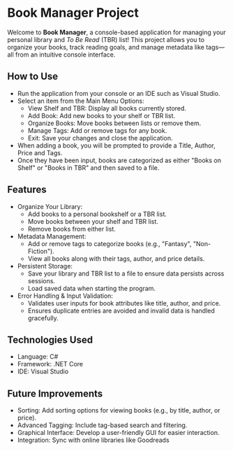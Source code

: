 # Book Manager Project
Welcome to **Book Manager**, a console-based application for managing your personal library and _To Be Read_ (TBR) list! This project allows you to organize your books, track reading goals, and manage metadata like tags—all from an intuitive console interface.

## How to Use
- Run the application from your console or an IDE such as Visual Studio.
- Select an item from the Main Menu Options:
  - View Shelf and TBR: Display all books currently stored.
  - Add Book: Add new books to your shelf or TBR list.
  - Organize Books: Move books between lists or remove them.
  - Manage Tags: Add or remove tags for any book.
  - Exit: Save your changes and close the application.
- When adding a book, you will be prompted to provide a Title, Author, Price and Tags.
- Once they have been input, books are categorized as either "Books on Shelf" or "Books in TBR" and then saved to a file.

## Features
- Organize Your Library:
  - Add books to a personal bookshelf or a TBR list.
  - Move books between your shelf and TBR list.
  - Remove books from either list.
- Metadata Management:
  - Add or remove tags to categorize books (e.g., "Fantasy", "Non-Fiction").
  - View all books along with their tags, author, and price details.
- Persistent Storage:
  - Save your library and TBR list to a file to ensure data persists across sessions.
  - Load saved data when starting the program.
- Error Handling & Input Validation:
  - Validates user inputs for book attributes like title, author, and price.
  - Ensures duplicate entries are avoided and invalid data is handled gracefully.

## Technologies Used
- Language: C#
- Framework: .NET Core
- IDE: Visual Studio

## Future Improvements
- Sorting: Add sorting options for viewing books (e.g., by title, author, or price).
- Advanced Tagging: Include tag-based search and filtering.
- Graphical Interface: Develop a user-friendly GUI for easier interaction.
- Integration: Sync with online libraries like Goodreads
